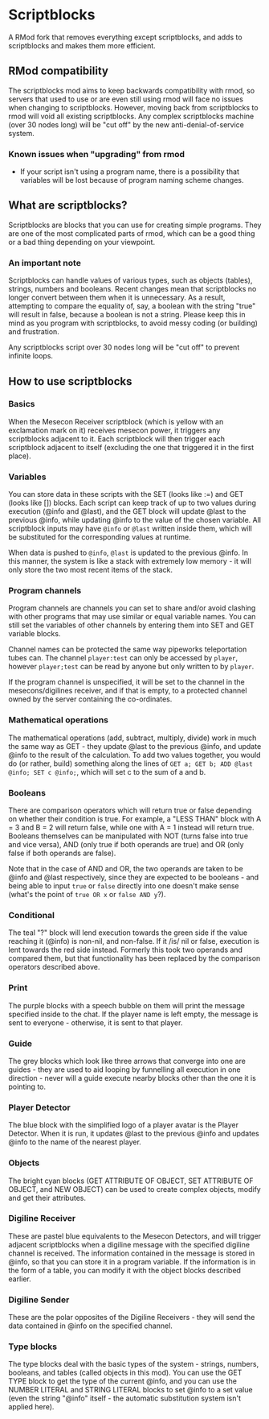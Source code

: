# Scriptblocks

A RMod fork that removes everything except scriptblocks, and adds to
scriptblocks and makes them more efficient.

## RMod compatibility

The scriptblocks mod aims to keep backwards compatibility with rmod, so servers
that used to use or are even still using rmod will face no issues when changing
to scriptblocks. However, moving back from scriptblocks to rmod will void all
existing scriptblocks. Any complex scriptblocks machine (over 30 nodes long)
will be "cut off" by the new anti-denial-of-service system.

### Known issues when "upgrading" from rmod

- If your script isn't using a program name, there is a possibility that
  variables will be lost because of program naming scheme changes.

## What are scriptblocks?

Scriptblocks are blocks that you can use for creating simple programs. They are
one of the most complicated parts of rmod, which can be a good thing or a bad
thing depending on your viewpoint.

### An important note

Scriptblocks can handle values of various types, such as objects (tables),
strings, numbers and booleans. Recent changes mean that scriptblocks no longer
convert between them when it is unnecessary. As a result, attempting to compare
the equality of, say, a boolean with the string "true" will result in false,
because a boolean is not a string. Please keep this in mind as you program with
scriptblocks, to avoid messy coding (or building) and frustration.

Any scriptblocks script over 30 nodes long will be "cut off" to prevent infinite
loops.

## How to use scriptblocks

### Basics

When the Mesecon Receiver scriptblock (which is yellow with an exclamation mark
on it) receives mesecon power, it triggers any scriptblocks adjacent to it. Each
scriptblock will then trigger each scriptblock adjacent to itself (excluding the
one that triggered it in the first place).

### Variables

You can store data in these scripts with the SET (looks like :=) and GET
(looks like []) blocks. Each script can keep track of up to two values during
execution (@info and @last), and the GET block will update @last to the previous
@info, while updating @info to the value of the chosen variable. All scriptblock
inputs may have `@info` or `@last` written inside them, which will be
substituted for the corresponding values at runtime.

When data is pushed to `@info`, `@last` is updated to the previous @info. In
this manner, the system is like a stack with extremely low memory - it will only
store the two most recent items of the stack.

### Program channels

Program channels are channels you can set to share and/or avoid clashing with
other programs that may use similar or equal variable names. You can still set
the variables of other channels by entering them into SET and GET variable
blocks.

Channel names can be protected the same way pipeworks teleportation tubes can.
The channel `player:test` can only be accessed by `player`, however
`player;test` can be read by anyone but only written to by `player`.

If the program channel is unspecified, it will be set to the channel in the
mesecons/digilines receiver, and if that is empty, to a protected channel
owned by the server containing the co-ordinates.

### Mathematical operations

The mathematical operations (add, subtract, multiply, divide) work in much the
same way as GET - they update @last to the previous @info, and update @info to
the result of the calculation. To add two values together, you would do (or
rather, build) something along the lines of
`GET a; GET b; ADD @last @info; SET c @info;`, which will set c to the sum of
a and b.

### Booleans

There are comparison operators which will return true or false depending on
whether their condition is true. For example, a "LESS THAN" block with A = 3
and B = 2 will return false, while one with A = 1 instead will return true.
Booleans themselves can be manipulated with NOT (turns false into true and vice
versa), AND (only true if both operands are true) and OR (only false if both
operands are false).

Note that in the case of AND and OR, the two operands are taken to be @info and
@last respectively, since they are expected to be booleans - and being able to
input `true` or `false` directly into one doesn't make sense (what's the
point of `true OR x` or `false AND y`?).

### Conditional

The teal "?" block will lend execution towards the green side if the value
reaching it (@info) is non-nil, and non-false. If it /is/ nil or false,
execution is lent towards the red side instead. Formerly this took two operands
and compared them, but that functionality has been replaced by the comparison
operators described above.

### Print

The purple blocks with a speech bubble on them will print the message specified
inside to the chat. If the player name is left empty, the message is sent to
everyone - otherwise, it is sent to that player.

### Guide

The grey blocks which look like three arrows that converge into one are guides -
they are used to aid looping by funnelling all execution in one direction -
never will a guide execute nearby blocks other than the one it is pointing to.

### Player Detector

The blue block with the simplified logo of a player avatar is the Player
Detector. When it is run, it updates @last to the previous @info and updates
@info to the name of the nearest player.

### Objects

The bright cyan blocks (GET ATTRIBUTE OF OBJECT, SET ATTRIBUTE OF OBJECT, and
NEW OBJECT) can be used to create complex objects, modify and get their
attributes.

### Digiline Receiver

These are pastel blue equivalents to the Mesecon Detectors, and will trigger
adjacent scriptblocks when a digiline message with the specified digiline
channel is received. The information contained in the message is stored in
@info, so that you can store it in a program variable. If the information is in
the form of a table, you can modify it with the object blocks described earlier.

### Digiline Sender

These are the polar opposites of the Digiline Receivers - they will send the
data contained in @info on the specified channel.

### Type blocks

The type blocks deal with the basic types of the system - strings, numbers,
booleans, and tables (called objects in this mod). You can use the GET TYPE
block to get the type of the current @info, and you can use the NUMBER LITERAL
and STRING LITERAL blocks to set @info to a set value (even the string "@info"
itself - the automatic substitution system isn't applied here).
